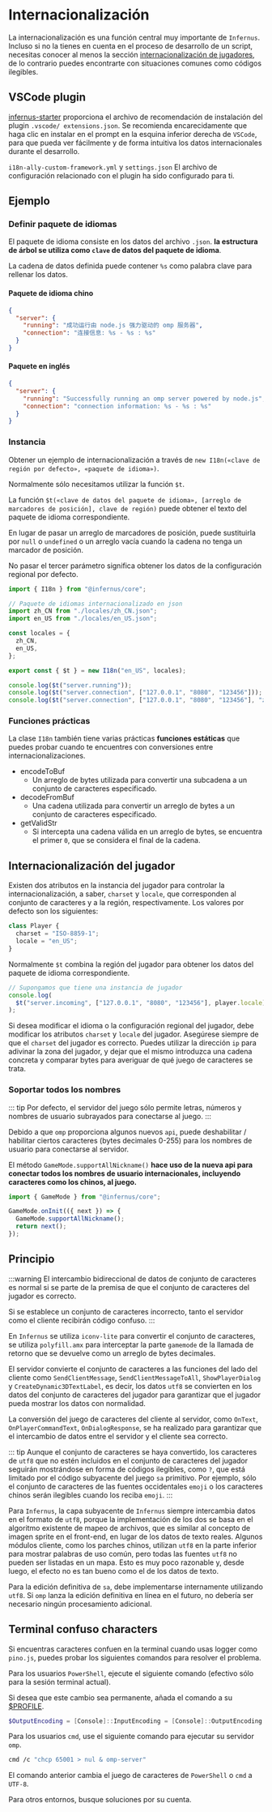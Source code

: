# Internacionalización

La internacionalización es una función central muy importante de `Infernus`. Incluso si no la tienes en cuenta en el proceso de desarrollo de un script, necesitas conocer al menos la sección [internacionalización de jugadores](#player-internationalization), de lo contrario puedes encontrarte con situaciones comunes como códigos ilegibles.

## VSCode plugin

[infernus-starter](https://github.com/dockfries/infernus-starter) proporciona el archivo de recomendación de instalación del plugin `.vscode/ extensions.json`. Se recomienda encarecidamente que haga clic en instalar en el prompt en la esquina inferior derecha de `VSCode`, para que pueda ver fácilmente y de forma intuitiva los datos internacionales durante el desarrollo.

`i18n-ally-custom-framework.yml` y `settings.json` El archivo de configuración relacionado con el plugin ha sido configurado para ti.

## Ejemplo

### Definir paquete de idiomas

El paquete de idioma consiste en los datos del archivo `.json`. **la estructura de árbol se utiliza como `clave` de datos del paquete de idioma**.

La cadena de datos definida puede contener `%s` como palabra clave para rellenar los datos.

#### Paquete de idioma chino

```json
{
  "server": {
    "running": "成功运行由 node.js 强力驱动的 omp 服务器",
    "connection": "连接信息: %s - %s : %s"
  }
}
```

#### Paquete en inglés

```json
{
  "server": {
    "running": "Successfully running an omp server powered by node.js",
    "connection": "connection information: %s - %s : %s"
  }
}
```

### Instancia

Obtener un ejemplo de internacionalización a través de `new I18n(«clave de región por defecto», «paquete de idioma»)`.

Normalmente sólo necesitamos utilizar la función `$t`.

La función `$t(«clave de datos del paquete de idioma», [arreglo de marcadores de posición], clave de región)` puede obtener el texto del paquete de idioma correspondiente.

En lugar de pasar un arreglo de marcadores de posición, puede sustituirla por `null` o `undefined` o un arreglo vacía cuando la cadena no tenga un marcador de posición.

No pasar el tercer parámetro significa obtener los datos de la configuración regional por defecto.

```ts
import { I18n } from "@infernus/core";

// Paquete de idiomas internacionalizado en json
import zh_CN from "./locales/zh_CN.json";
import en_US from "./locales/en_US.json";

const locales = {
  zh_CN,
  en_US,
};

export const { $t } = new I18n("en_US", locales);

console.log($t("server.running"));
console.log($t("server.connection", ["127.0.0.1", "8080", "123456"]));
console.log($t("server.connection", ["127.0.0.1", "8080", "123456"], "zh_CN"));
```

### Funciones prácticas

La clase `I18n` también tiene varias prácticas **funciones estáticas** que puedes probar cuando te encuentres con conversiones entre internacionalizaciones.

- encodeToBuf
  - Un arreglo de bytes utilizada para convertir una subcadena a un conjunto de caracteres especificado.
- decodeFromBuf
  - Una cadena utilizada para convertir un arreglo de bytes a un conjunto de caracteres especificado.
- getValidStr
  - Si intercepta una cadena válida en un arreglo de bytes, se encuentra el primer `0`, que se considera el final de la cadena.

## Internacionalización del jugador

Existen dos atributos en la instancia del jugador para controlar la internacionalización, a saber, `charset` y `locale`, que corresponden al conjunto de caracteres y a la región, respectivamente. Los valores por defecto son los siguientes:

```ts
class Player {
  charset = "ISO-8859-1";
  locale = "en_US";
}
```

Normalmente `$t` combina la región del jugador para obtener los datos del paquete de idioma correspondiente.

```ts
// Supongamos que tiene una instancia de jugador
console.log(
  $t("server.incoming", ["127.0.0.1", "8080", "123456"], player.locale),
);
```

Si desea modificar el idioma o la configuración regional del jugador, debe modificar los atributos `charset` y `locale` del jugador. Asegúrese siempre de que el `charset` del jugador es correcto. Puedes utilizar la dirección `ip` para adivinar la zona del jugador, y dejar que el mismo introduzca una cadena concreta y comparar bytes para averiguar de qué juego de caracteres se trata.

### Soportar todos los nombres

::: tip
Por defecto, el servidor del juego sólo permite letras, números y nombres de usuario subrayados para conectarse al juego.
:::

Debido a que `omp` proporciona algunos nuevos `api`, puede deshabilitar / habilitar ciertos caracteres (bytes decimales 0-255) para los nombres de usuario para conectarse al servidor.

El método `GameMode.supportAllNickname()` **hace uso de la nueva api para conectar todos los nombres de usuario internacionales, incluyendo caracteres como los chinos, al juego.**

```ts
import { GameMode } from "@infernus/core";

GameMode.onInit(({ next }) => {
  GameMode.supportAllNickname();
  return next();
});
```

## Principio

:::warning
El intercambio bidireccional de datos de conjunto de caracteres es normal si se parte de la premisa de que el conjunto de caracteres del jugador es correcto.

Si se establece un conjunto de caracteres incorrecto, tanto el servidor como el cliente recibirán código confuso.
:::

En `Infernus` se utiliza `iconv-lite` para convertir el conjunto de caracteres, se utiliza `polyfill.amx` para interceptar la parte `gamemode` de la llamada de retorno que se devuelve como un arreglo de bytes decimales.

El servidor convierte el conjunto de caracteres a las funciones del lado del cliente como `SendClientMessage`, `SendClientMessageToAll`, `ShowPlayerDialog` y `CreateDynamic3DTextLabel`, es decir, los datos `utf8` se convierten en los datos del conjunto de caracteres del jugador para garantizar que el jugador pueda mostrar los datos con normalidad.

La conversión del juego de caracteres del cliente al servidor, como `OnText`, `OnPlayerCommandText`, `OnDialogResponse`, se ha realizado para garantizar que el intercambio de datos entre el servidor y el cliente sea correcto.

::: tip
Aunque el conjunto de caracteres se haya convertido, los caracteres de `utf8` que no estén incluidos en el conjunto de caracteres del jugador seguirán mostrándose en forma de códigos ilegibles, como `?`, que está limitado por el código subyacente del juego `sa` primitivo. Por ejemplo, sólo el conjunto de caracteres de las fuentes occidentales `emoji` o los caracteres chinos serán ilegibles cuando los reciba `emoji`.
:::

Para `Infernus`, la capa subyacente de `Infernus` siempre intercambia datos en el formato de `utf8`, porque la implementación de los dos se basa en el algoritmo existente de mapeo de archivos, que es similar al concepto de imagen sprite en el front-end, en lugar de los datos de texto reales. Algunos módulos cliente, como los parches chinos, utilizan `utf8` en la parte inferior para mostrar palabras de uso común, pero todas las fuentes `utf8` no pueden ser listadas en un mapa. Esto es muy poco razonable y, desde luego, el efecto no es tan bueno como el de los datos de texto.

Para la edición definitiva de `sa`, debe implementarse internamente utilizando `utf8`. Si `omp` lanza la edición definitiva en línea en el futuro, no debería ser necesario ningún procesamiento adicional.

## Terminal confuso characters

Si encuentras caracteres confuen en la terminal cuando usas logger como `pino.js`, puedes probar los siguientes comandos para resolver el problema.

Para los usuarios `PowerShell`, ejecute el siguiente comando (efectivo sólo para la sesión terminal actual).

Si desea que este cambio sea permanente, añada el comando a su [$PROFILE](https://learn.microsoft.com/en-us/powershell/module/microsoft.powershell.core/about/about_profiles?view=powershell-7.4).

```powershell
$OutputEncoding = [Console]::InputEncoding = [Console]::OutputEncoding = New-Object System.Text.UTF8Encoding
```

Para los usuarios `cmd`, use el siguiente comando para ejecutar su servidor `omp`.

```sh
cmd /c "chcp 65001 > nul & omp-server"
```

El comando anterior cambia el juego de caracteres de `PowerShell` o `cmd` a `UTF-8`.

Para otros entornos, busque soluciones por su cuenta.
